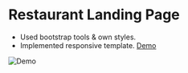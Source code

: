 # Restaurant Landing Page

- Used bootstrap tools & own styles.
- Implemented responsive template.
 [Demo](file:///C:/Users/ASUS/Downloads/restaurant-website/index.html#reservations)

![Demo](img/demo.gif)
